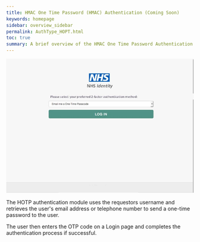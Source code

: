 ```yaml
---
title: HMAC One Time Password (HMAC) Authentication (Coming Soon)
keywords: homepage
sidebar: overview_sidebar
permalink: AuthType_HOPT.html
toc: true
summary: A brief overview of the HMAC One Time Password Authentication type within NHS Digital's Care Access Service.
---
```


![HMAC OneTime Password](images/OTPLogOnScreen.jpg)

The HOTP authentication module uses the requestors username and retrieves the user's email address or telephone number to send a one-time password to the user. 

The user then enters the OTP code on a Login page and completes the authentication process if successful.